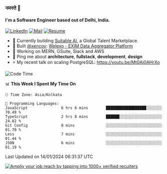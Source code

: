 ### नमस्ते 🙏

#### I'm a Software Engineer based out of Delhi, India.

[![LinkedIn](https://img.shields.io/badge/linkedin-%230077B5.svg)](https://linkedin.com/in/sambhav2612)
[![Mail](https://img.shields.io/badge/gmail-D14836)](mailto:sambhavjain2612@gmail.com)
[![Resume](https://img.shields.io/badge/resume-%23#FFFF00.svg)](https://mega.nz/file/IjA3yaoB#BFfQg1-aKva0piAd_wWs8Hf5dlnYRQ2ZkwtYwNMzBhA)

- 🏢 Currently building [Suitable AI](https://suitable.ai), a Global Talent Marketplace.
- 💅 Built [@xencov](https://github.com/xencov): [Welexo - EXIM Data Aggregator Platform](https://welexo.com)
- 🌱 Working on MERN, GSuite, Slack and AWS
- 💬 Ping me about **architecture**, **fullstack**, **development**, **design**
- ⚡️ My recent talk on scaling PostgreSQL: https://youtu.be/Mt0Aj0AHrXo

<!--START_SECTION:waka-->
![Code Time](http://img.shields.io/badge/Code%20Time-3%2C847%20hrs%2034%20mins-blue)

📊 **This Week I Spent My Time On** 

```text
🕑︎ Time Zone: Asia/Kolkata

💬 Programming Languages: 
JavaScript               6 hrs 6 mins        ██████████████████░░░░░░░   70.49 % 
TypeScript               2 hrs 8 mins        ██████░░░░░░░░░░░░░░░░░░░   24.82 % 
Git Config               8 mins              ░░░░░░░░░░░░░░░░░░░░░░░░░   01.70 % 
Less                     7 mins              ░░░░░░░░░░░░░░░░░░░░░░░░░   01.44 % 
JSON                     6 mins              ░░░░░░░░░░░░░░░░░░░░░░░░░   01.19 % 
```


 Last Updated on 14/01/2024 06:31:37 UTC
<!--END_SECTION:waka-->

[![Ampliy your job reach by tapping into 1000+ verified recuiters](https://user-images.githubusercontent.com/19583619/212717528-45b497fd-e886-4452-90fe-93829667bd63.png)](https://suitable.ai)

